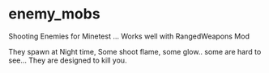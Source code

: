 # enemy_mobs
Shooting Enemies for Minetest ... Works well with RangedWeapons Mod

They spawn at Night time, Some shoot flame, some glow.. some are hard to see... They are designed to kill you.
